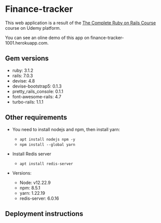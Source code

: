 # Finance-tracker

This web application is a result of the [The Complete Ruby on Rails Course](https://www.udemy.com/course/the-complete-ruby-on-rails-developer-course) course on Udemy platform.

You can see an oline demo of this app on finance-tracker-1001.herokuapp.com.

## Gem versions

- ruby: 3.1.2
- rails: 7.0.3
- devise: 4.8
- devise-bootstrap5: 0.1.3
- pretty_rails_console: 0.1.1
- font-awesome-rails: 4.7
- turbo-rails: 1.1.1

## Other requirements

- You need to install nodejs and npm, then install yarn:
  - `apt install nodejs npm -y`
  - `npm install --global yarn`
- Install  Redis server
  - `apt install redis-server`

- Versions:
  - Node: v12.22.9
  - npm: 8.5.1
  - yarn: 1.22.19
  - redis-server: 6.0.16

## Deployment instructions
